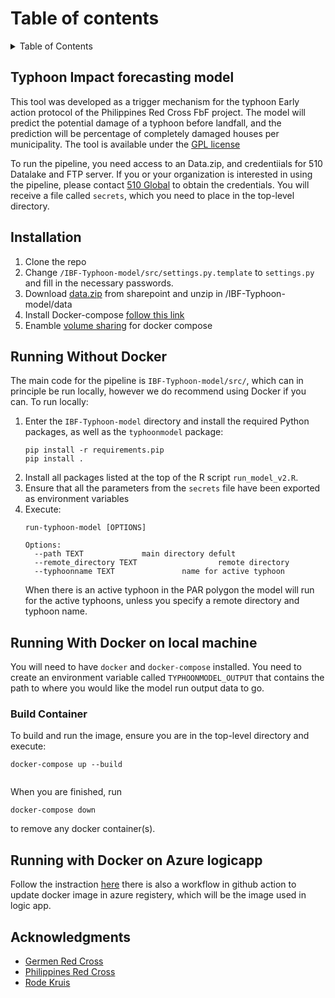 
# Table of contents

<!-- TABLE OF CONTENTS -->
<details>
  <summary>Table of Contents</summary>
  <ol>
    <li>
      <a href="#Typhoon Impact forecasting model">Typhoon Impact forecasting model</a>
    </li>
	    <li>
      <a href="#Installation">Installation</a>
    </li>
	<li>
      <a href="#Running Without Docker">Running pipeline Without Docker</a>
    </li>
    <li>
      <a href="#Running With Docker">Running pipeline With Docker</a>
      <ul>
        <li><a href="#Build Container">Build and Run Container</a></li>
     </ul>
    </li>
    <li><a href="#Acknowledgments">Acknowledgments</a></li>
  </ol>
</details>


<!-- Typhoon Impact forecasting model -->
## Typhoon Impact forecasting model

This tool was developed as a trigger mechanism for the typhoon Early action protocol of the Philippines Red Cross FbF project. The model will predict the potential damage of a typhoon before landfall, and the prediction will be percentage of completely damaged houses per municipality. The tool is available under the [GPL license](https://github.com/rodekruis/Typhoon-Impact-based-forecasting-model/blob/master/LICENSE)

To run the pipeline, you need access to an Data.zip, and credentiials for 510 Datalake and FTP server. If you or your organization is interested in using the pipeline, 
please contact [510 Global](https://www.510.global/contact-us/) to obtain the credentials. You will receive a file called `secrets`, which you need to place in the top-level directory.


<!-- Installation -->
## Installation

1. Clone the repo
2. Change `/IBF-Typhoon-model/src/settings.py.template` to `settings.py` and fill in the necessary passwords.
3. Download [data.zip](https://rodekruis.sharepoint.com/sites/510-CRAVK-510/_layouts/15/guestaccess.aspx?folderid=07d73565ff9974ff98b00a2ec77114c1c&authkey=ATyqh1uB0jY_tm1ll56gbYA&expiration=2022-10-25T22%3A00%3A00.000Z&e=0kmOsQ) from sharepoint and unzip in /IBF-Typhoon-model/data
4. Install Docker-compose [follow this link](https://docs.docker.com/desktop/windows/install/)
5. Enamble [volume sharing](https://forums.docker.com/t/filesharing-not-enabled-volume-sharing-is-not-enabled-on-the-settings-screen-in-docker-desktop-error-125/95332) for docker compose  



<!-- Running pipeline Without Docker -->
## Running Without Docker


The main code for the pipeline is `IBF-Typhoon-model/src/`, which can in principle be run locally,
however we do recommend using Docker if you can.
To run locally:

1. Enter the `IBF-Typhoon-model` directory and install the required Python packages, as
    well as the `typhoonmodel` package:
    ```
    pip install -r requirements.pip
    pip install .
    ```
2. Install all packages listed at the top of the R script `run_model_v2.R`.
3. Ensure that all the parameters from the `secrets` file have been exported as environment variables
4. Execute:
    ```
    run-typhoon-model [OPTIONS]

    Options:
      --path TEXT             main directory defult 
      --remote_directory TEXT                  remote directory 
      --typhoonname TEXT               name for active typhoon
    ```
    When there is an active typhoon in the PAR polygon the model will run for the active typhoons,
    unless you specify a remote directory and typhoon name. 

<!-- Running Pipeline With Docker -->
## Running With Docker on local machine 

You will need to have `docker` and `docker-compose` installed.
You need to create an environment variable called `TYPHOONMODEL_OUTPUT` that contains
the path to where you would like the model run output data to go.

<!-- Build and Run Container -->
### Build Container

To build and run the image, ensure you are in the top-level directory and execute:
```
docker-compose up --build


```
When you are finished, run
```
docker-compose down
```
to remove any docker container(s).

## Running with Docker on Azure logicapp

Follow the instraction [here](https://docs.google.com/document/d/10E1BhPu55tjaPbSSACRQ0Ot2-8K-neAlPY5ex390Vu4/edit) there 
is also a workflow in github action to update docker image in azure registery, which will be the image used in logic app.   

<!-- ACKNOWLEDGMENTS -->
## Acknowledgments

- [Germen Red Cross](https://www.drk.de/en/)
- [Philippines Red Cross](https://redcross.org.ph/)
- [Rode Kruis](https://www.rodekruis.nl/)
